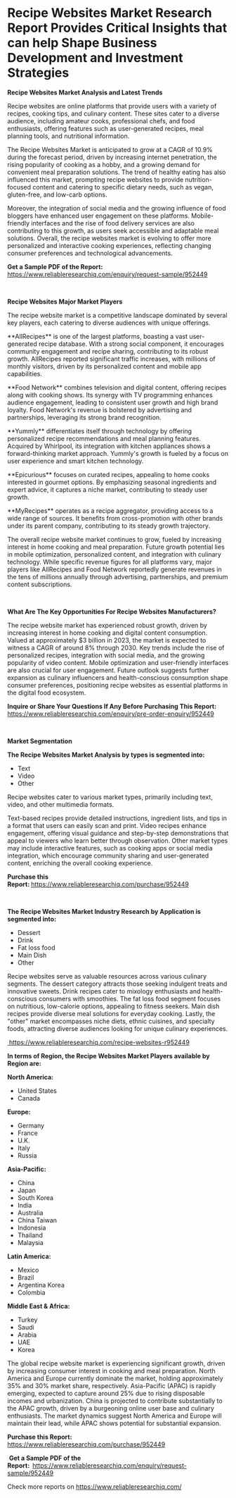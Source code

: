 <p><h1>Recipe Websites Market Research Report Provides Critical Insights that can help Shape Business Development and Investment Strategies</h1></p><p><strong>Recipe Websites Market Analysis and Latest Trends</strong></p>
<p><p>Recipe websites are online platforms that provide users with a variety of recipes, cooking tips, and culinary content. These sites cater to a diverse audience, including amateur cooks, professional chefs, and food enthusiasts, offering features such as user-generated recipes, meal planning tools, and nutritional information. </p><p>The Recipe Websites Market is anticipated to grow at a CAGR of 10.9% during the forecast period, driven by increasing internet penetration, the rising popularity of cooking as a hobby, and a growing demand for convenient meal preparation solutions. The trend of healthy eating has also influenced this market, prompting recipe websites to provide nutrition-focused content and catering to specific dietary needs, such as vegan, gluten-free, and low-carb options. </p><p>Moreover, the integration of social media and the growing influence of food bloggers have enhanced user engagement on these platforms. Mobile-friendly interfaces and the rise of food delivery services are also contributing to this growth, as users seek accessible and adaptable meal solutions. Overall, the recipe websites market is evolving to offer more personalized and interactive cooking experiences, reflecting changing consumer preferences and technological advancements.</p></p>
<p><strong>Get a Sample PDF of the Report:&nbsp;</strong> <a href="https://www.reliableresearchiq.com/enquiry/request-sample/952449?utm_campaign=3283&utm_medium=2&utm_source=Github&utm_content=ia&utm_term=06032025&utm_id=recipe-websites">https://www.reliableresearchiq.com/enquiry/request-sample/952449</a></p>
<p>&nbsp;</p>
<p><strong>Recipe Websites Major Market Players</strong></p>
<p><p>The recipe website market is a competitive landscape dominated by several key players, each catering to diverse audiences with unique offerings. </p><p>**AllRecipes** is one of the largest platforms, boasting a vast user-generated recipe database. With a strong social component, it encourages community engagement and recipe sharing, contributing to its robust growth. AllRecipes reported significant traffic increases, with millions of monthly visitors, driven by its personalized content and mobile app capabilities.</p><p>**Food Network** combines television and digital content, offering recipes along with cooking shows. Its synergy with TV programming enhances audience engagement, leading to consistent user growth and high brand loyalty. Food Network's revenue is bolstered by advertising and partnerships, leveraging its strong brand recognition.</p><p>**Yummly** differentiates itself through technology by offering personalized recipe recommendations and meal planning features. Acquired by Whirlpool, its integration with kitchen appliances shows a forward-thinking market approach. Yummly's growth is fueled by a focus on user experience and smart kitchen technology.</p><p>**Epicurious** focuses on curated recipes, appealing to home cooks interested in gourmet options. By emphasizing seasonal ingredients and expert advice, it captures a niche market, contributing to steady user growth.</p><p>**MyRecipes** operates as a recipe aggregator, providing access to a wide range of sources. It benefits from cross-promotion with other brands under its parent company, contributing to its steady growth trajectory.</p><p>The overall recipe website market continues to grow, fueled by increasing interest in home cooking and meal preparation. Future growth potential lies in mobile optimization, personalized content, and integration with culinary technology. While specific revenue figures for all platforms vary, major players like AllRecipes and Food Network reportedly generate revenues in the tens of millions annually through advertising, partnerships, and premium content subscriptions.</p></p>
<p>&nbsp;</p>
<p><strong>What Are The Key Opportunities For Recipe Websites Manufacturers?</strong></p>
<p><p>The recipe website market has experienced robust growth, driven by increasing interest in home cooking and digital content consumption. Valued at approximately $3 billion in 2023, the market is expected to witness a CAGR of around 8% through 2030. Key trends include the rise of personalized recipes, integration with social media, and the growing popularity of video content. Mobile optimization and user-friendly interfaces are also crucial for user engagement. Future outlook suggests further expansion as culinary influencers and health-conscious consumption shape consumer preferences, positioning recipe websites as essential platforms in the digital food ecosystem.</p></p>
<p><strong>Inquire or Share Your Questions If Any Before Purchasing This Report:</strong> <a href="https://www.reliableresearchiq.com/enquiry/pre-order-enquiry/952449?utm_campaign=3283&utm_medium=2&utm_source=Github&utm_content=ia&utm_term=06032025&utm_id=recipe-websites">https://www.reliableresearchiq.com/enquiry/pre-order-enquiry/952449</a></p>
<p>&nbsp;</p>
<p><strong>Market Segmentation</strong></p>
<p><strong>The Recipe Websites Market Analysis by types is segmented into:</strong></p>
<p><ul><li>Text</li><li>Video</li><li>Other</li></ul></p>
<p><p>Recipe websites cater to various market types, primarily including text, video, and other multimedia formats. </p><p>Text-based recipes provide detailed instructions, ingredient lists, and tips in a format that users can easily scan and print. Video recipes enhance engagement, offering visual guidance and step-by-step demonstrations that appeal to viewers who learn better through observation. Other market types may include interactive features, such as cooking apps or social media integration, which encourage community sharing and user-generated content, enriching the overall cooking experience.</p></p>
<p><strong>Purchase this Report:&nbsp;</strong><a href="https://www.reliableresearchiq.com/purchase/952449?utm_campaign=3283&utm_medium=2&utm_source=Github&utm_content=ia&utm_term=06032025&utm_id=recipe-websites">https://www.reliableresearchiq.com/purchase/952449</a></p>
<p>&nbsp;</p>
<p><strong>The Recipe Websites Market Industry Research by Application is segmented into:</strong></p>
<p><ul><li>Dessert</li><li>Drink</li><li>Fat loss food</li><li>Main Dish</li><li>Other</li></ul></p>
<p><p>Recipe websites serve as valuable resources across various culinary segments. The dessert category attracts those seeking indulgent treats and innovative sweets. Drink recipes cater to mixology enthusiasts and health-conscious consumers with smoothies. The fat loss food segment focuses on nutritious, low-calorie options, appealing to fitness seekers. Main dish recipes provide diverse meal solutions for everyday cooking. Lastly, the "other" market encompasses niche diets, ethnic cuisines, and specialty foods, attracting diverse audiences looking for unique culinary experiences.</p></p>
<p><a href="https://www.reliableresearchiq.com/recipe-websites-r952449?utm_campaign=3283&utm_medium=2&utm_source=Github&utm_content=ia&utm_term=06032025&utm_id=recipe-websites">&nbsp;https://www.reliableresearchiq.com/recipe-websites-r952449</a></p>
<p><strong>In terms of Region, the Recipe Websites Market Players available by Region are:</strong></p>
<p>
    <p> <strong> North America: </strong>
        <ul>
            <li>United States</li>
            <li>Canada</li>
        </ul>
        </p> 
    <p> <strong> Europe: </strong>
        <ul>
            <li>Germany</li>
            <li>France</li>
            <li>U.K.</li>
            <li>Italy</li>
            <li>Russia</li>
        </ul>
        </p> 
    <p> <strong> Asia-Pacific: </strong>
        <ul>
            <li>China</li>
            <li>Japan</li>
            <li>South Korea</li>
            <li>India</li>
            <li>Australia</li>
            <li>China Taiwan</li>
            <li>Indonesia</li>
            <li>Thailand</li>
            <li>Malaysia</li>
        </ul>
        </p> 
    <p> <strong> Latin America: </strong>
        <ul>
            <li>Mexico</li>
            <li>Brazil</li>
            <li>Argentina Korea</li>
            <li>Colombia</li>
        </ul>
        </p> 
    <p> <strong> Middle East & Africa: </strong>
        <ul>
            <li>Turkey</li>
            <li>Saudi</li>
            <li>Arabia</li>
            <li>UAE</li>
            <li>Korea</li>
        </ul>
    </p>
    </p>
<p><p>The global recipe website market is experiencing significant growth, driven by increasing consumer interest in cooking and meal preparation. North America and Europe currently dominate the market, holding approximately 35% and 30% market share, respectively. Asia-Pacific (APAC) is rapidly emerging, expected to capture around 25% due to rising disposable incomes and urbanization. China is projected to contribute substantially to the APAC growth, driven by a burgeoning online user base and culinary enthusiasts. The market dynamics suggest North America and Europe will maintain their lead, while APAC shows potential for substantial expansion.</p></p>
<p><strong>Purchase this Report: </strong><a href="https://www.reliableresearchiq.com/purchase/952449?utm_campaign=3283&utm_medium=2&utm_source=Github&utm_content=ia&utm_term=06032025&utm_id=recipe-websites">https://www.reliableresearchiq.com/purchase/952449</a></p>
<p>&nbsp;<strong>Get a Sample PDF of the Report:&nbsp;&nbsp;</strong><a href="https://www.reliableresearchiq.com/enquiry/request-sample/952449?utm_campaign=3283&utm_medium=2&utm_source=Github&utm_content=ia&utm_term=06032025&utm_id=recipe-websites">https://www.reliableresearchiq.com/enquiry/request-sample/952449</a></p>
<p><strong></strong></p>
<p>Check more reports on <a href="https://www.reliableresearchiq.com/?utm_campaign=3283&utm_medium=2&utm_source=Github&utm_content=ia&utm_term=06032025&utm_id=recipe-websites">https://www.reliableresearchiq.com/</a></p>